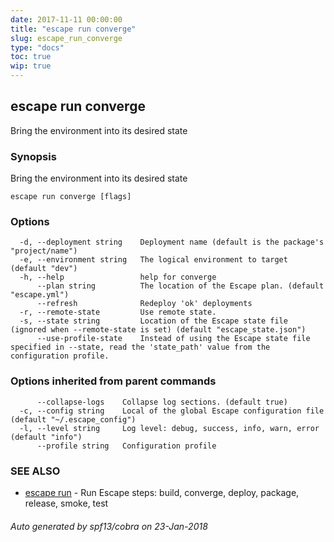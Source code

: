 ```yaml
---
date: 2017-11-11 00:00:00
title: "escape run converge"
slug: escape_run_converge
type: "docs"
toc: true
wip: true
---
```

## escape run converge

Bring the environment into its desired state

### Synopsis


Bring the environment into its desired state

```
escape run converge [flags]
```

### Options

```
  -d, --deployment string    Deployment name (default is the package's "project/name")
  -e, --environment string   The logical environment to target (default "dev")
  -h, --help                 help for converge
      --plan string          The location of the Escape plan. (default "escape.yml")
      --refresh              Redeploy 'ok' deployments
  -r, --remote-state         Use remote state.
  -s, --state string         Location of the Escape state file (ignored when --remote-state is set) (default "escape_state.json")
      --use-profile-state    Instead of using the Escape state file specified in --state, read the 'state_path' value from the configuration profile.
```

### Options inherited from parent commands

```
      --collapse-logs    Collapse log sections. (default true)
  -c, --config string    Local of the global Escape configuration file (default "~/.escape_config")
  -l, --level string     Log level: debug, success, info, warn, error (default "info")
      --profile string   Configuration profile
```

### SEE ALSO
* [escape run](../escape_run/)	 - Run Escape steps: build, converge, deploy, package, release, smoke, test

###### Auto generated by spf13/cobra on 23-Jan-2018

